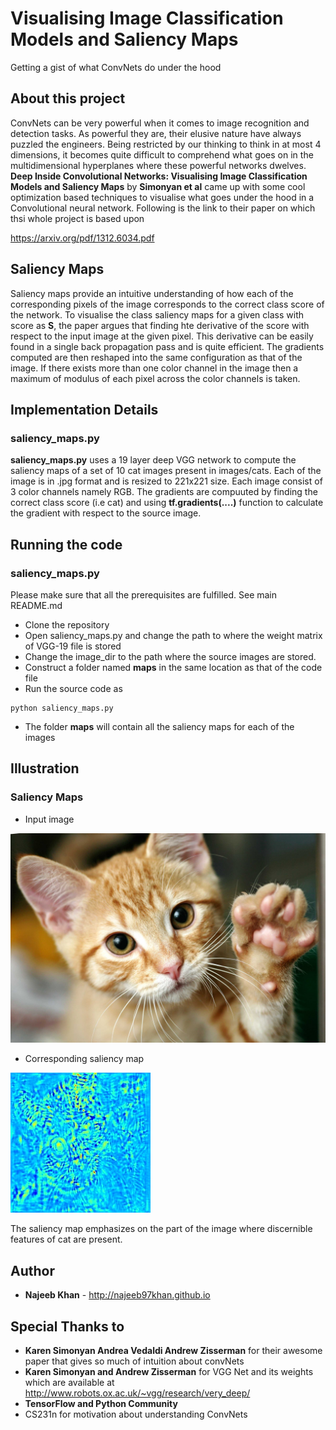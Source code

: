 # Visualising Image Classification Models and Saliency Maps
Getting a gist of what ConvNets do under the hood

## About this project
ConvNets can be very powerful when it comes to image recognition and detection tasks. As powerful they are, their elusive nature have always puzzled the engineers. Being restricted by our thinking to think in at most 4 dimensions, it becomes quite difficult to comprehend what goes on in the multidimensional hyperplanes where these powerful networks dwelves. **Deep Inside Convolutional Networks: Visualising Image Classification Models and Saliency Maps** by **Simonyan et al** came up with some cool optimization based techniques to visualise what goes under the hood in a Convolutional neural network. Following is the link to their paper on which thsi whole project is based upon

https://arxiv.org/pdf/1312.6034.pdf

## Saliency Maps
Saliency maps provide an intuitive understanding of how each of the corresponding pixels of the image corresponds to the correct class score of the network. To visualise the class saliency maps for a given class with score as **S**, the paper argues that finding hte derivative of the score with respect to the input image at the given pixel. This derivative can be easily found in a single back propagation pass and is quite efficient. The gradients computed are then reshaped into the same configuration as that of the image. If there exists more than one color channel in the image then a maximum of modulus of each pixel across the color channels is taken.

## Implementation Details
### saliency_maps.py

**saliency_maps.py** uses a 19 layer deep VGG network to compute the saliency maps of a set of 10 cat images present in images/cats. Each of the image is in .jpg format and is resized to 221x221 size. Each image consist of 3 color channels namely RGB. The gradients are compuuted by finding the correct class score (i.e cat) and using **tf.gradients(....)** function to calculate the gradient with respect to the source image. 

## Running the code
### saliency_maps.py
Please make sure that all the prerequisites are fulfilled. See main README.md

* Clone the repository
* Open saliency_maps.py and change the path to where the weight matrix of VGG-19 file is stored
* Change the image_dir to the path where the source images are stored.
* Construct a folder named **maps** in the same location as that of the code file
* Run the source code as
```
python saliency_maps.py
```
* The folder **maps** will contain all the saliency maps for each of the images

## Illustration

### Saliency Maps
* Input image

![Input Image of a Cat](../images/cats/cat9.jpg)

* Corresponding saliency map

![Saliency Map](maps/map9.jpg)

The saliency map emphasizes on the part of the image where discernible features of cat are present.

## Author

* **Najeeb Khan** - http://najeeb97khan.github.io

## Special Thanks to

* **Karen Simonyan Andrea Vedaldi Andrew Zisserman** for their awesome paper that gives so much of intuition about convNets
* **Karen Simonyan and Andrew Zisserman** for VGG Net and its weights which are available at http://www.robots.ox.ac.uk/~vgg/research/very_deep/
* **TensorFlow and Python Community**
* CS231n for motivation about understanding ConvNets